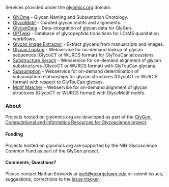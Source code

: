 Services provided under the [glyomics.org](https://glyomics.org) domain:

* [GNOme](https://gnome.glyomics.org) - Glycan Naming and Subsumption Onotology.
* [GlycoMotif](https://glycomotif.glyomics.org) - Curated glycan motifs and alignments.
* [GlycanData](https://glycans.glyomics.org) - Data-integration of glycan data for GlyGen.
* [GPTwiki](https://gptwiki.glyomics.org) - Database of glycopeptide transitions for LC/MS quanitation workflows.
* [Glycan Image Extractor](https://extractor.glyomics.org) - Extract glycans from manuscripts and images.
* [Glycan Lookup](https://glylookup.glyomics.org) - Webservice for on-demand lookup of glycan sequences (GlycoCT or WURCS format) for GlyTouCan accessions.
* [Substructure Serach](https://substrsearch.glyomics.org) - Webservice for on-demand alignment of glycan substructures (GlycoCT or WURCS format) with GlyTouCan glycans.
* [Subsumption](https://subsumption.glyomics.org) - Webservice for on-demand determination of subsumption relationships for glycan structures (GlycoCT or WURCS format) with respect to GlyTouCan glycans.
* [Motif Matcher](https://motifmatch.glyomics.org) - Webservice for on-demand alignment of glycan structures (GlycoCT or WURCS format) with GlycoMotif motifs.

### About

Projects hosted on glyomics.org are developed as part of the [GlyGen: Computational and Informatics Resources for Glycoscience project](http://glygen.org).

#### Funding

Projects hosted on glyomics.org are supported by the NIH Glycoscience Common Fund as part of the GlyGen project. 

#### Comments, Questions?

Please contact Nathan Edwards at nje5@georgetown.edu or submit issues, suggestions, corrections to the [issue tracker](https://github.com/glygen-glycan-data/glyomics.org/issues).  


